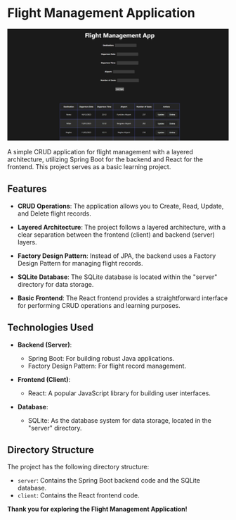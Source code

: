 # Flight Management Application

![Flight Management](https://github.com/DragosMoro/CRUD-SpringBoot/blob/main/client/public/demo.png)

A simple CRUD application for flight management with a layered architecture, utilizing Spring Boot for the backend and React for the frontend. This project serves as a basic learning project.

## Features

- **CRUD Operations**: The application allows you to Create, Read, Update, and Delete flight records.

- **Layered Architecture**: The project follows a layered architecture, with a clear separation between the frontend (client) and backend (server) layers.

- **Factory Design Pattern**: Instead of JPA, the backend uses a Factory Design Pattern for managing flight records.

- **SQLite Database**: The SQLite database is located within the "server" directory for data storage.

- **Basic Frontend**: The React frontend provides a straightforward interface for performing CRUD operations and learning purposes.

## Technologies Used

- **Backend (Server)**:
  - Spring Boot: For building robust Java applications.
  - Factory Design Pattern: For flight record management.

- **Frontend (Client)**:
  - React: A popular JavaScript library for building user interfaces.

- **Database**:
  - SQLite: As the database system for data storage, located in the "server" directory.

## Directory Structure

The project has the following directory structure:

- `server`: Contains the Spring Boot backend code and the SQLite database.
- `client`: Contains the React frontend code.

**Thank you for exploring the Flight Management Application!**
